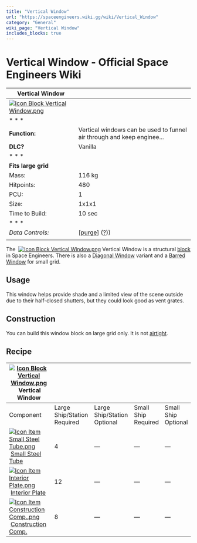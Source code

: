 ```yaml
---
title: "Vertical Window"
url: "https://spaceengineers.wiki.gg/wiki/Vertical_Window"
category: "General"
wiki_page: "Vertical Window"
includes_blocks: true
---
```


# Vertical Window - Official Space Engineers Wiki

| Vertical Window |     |
| --- | --- |
| [![Icon Block Vertical Window.png](https://spaceengineers.wiki.gg/images/3/30/Icon_Block_Vertical_Window.png?2c1689)](https://spaceengineers.wiki.gg/wiki/File:Icon_Block_Vertical_Window.png) |     |
| * * * |     |
| **Function:** | Vertical windows can be used to funnel air through and keep enginee... |
| **DLC?** | Vanilla |
| * * * |     |
| **Fits large grid** |     |
| Mass: | 116 kg |
| Hitpoints: | 480 |
| PCU: | 1   |
| Size: | 1x1x1 |
| Time to Build: | 10 sec |
| * * * |     |
| _Data Controls:_ | \[[purge](https://spaceengineers.wiki.gg/wiki/Vertical_Window?action=purge)\] ([?](https://spaceengineers.wiki.gg/wiki/Template:Info_Block))) |
|     |     |

The  [![Icon Block Vertical Window.png](https://spaceengineers.wiki.gg/images/thumb/3/30/Icon_Block_Vertical_Window.png/21px-Icon_Block_Vertical_Window.png?2c1689)](https://spaceengineers.wiki.gg/wiki/Vertical_Window "Vertical Window") Vertical Window is a structural [block](https://spaceengineers.wiki.gg/wiki/Block "Block") in Space Engineers. There is also a [Diagonal Window](https://spaceengineers.wiki.gg/wiki/Diagonal_Window "Diagonal Window") variant and a [Barred Window](https://spaceengineers.wiki.gg/wiki/Barred_Window "Barred Window") for small grid.

## Usage

This window helps provide shade and a limited view of the scene outside due to their half-closed shutters, but they could look good as vent grates.

## Construction

You can build this window block on large grid only. It is not [airtight](https://spaceengineers.wiki.gg/wiki/Airtightness "Airtightness").

## Recipe

| [![Icon Block Vertical Window.png](https://spaceengineers.wiki.gg/images/thumb/3/30/Icon_Block_Vertical_Window.png/21px-Icon_Block_Vertical_Window.png?2c1689)](https://spaceengineers.wiki.gg/wiki/Vertical_Window "Vertical Window") Vertical Window |     |     |     |     |
| --- | --- | --- | --- | --- |
| Component | Large Ship/Station  <br>Required | Large Ship/Station  <br>Optional | Small Ship  <br>Required | Small Ship  <br>Optional |
| [![Icon Item Small Steel Tube.png](https://spaceengineers.wiki.gg/images/thumb/f/f7/Icon_Item_Small_Steel_Tube.png/21px-Icon_Item_Small_Steel_Tube.png?4fe418)](https://spaceengineers.wiki.gg/wiki/Small_Steel_Tube "Small Steel Tube") [Small Steel Tube](https://spaceengineers.wiki.gg/wiki/Small_Steel_Tube "Small Steel Tube") | 4   | —   | —   | —   |
| [![Icon Item Interior Plate.png](https://spaceengineers.wiki.gg/images/thumb/7/77/Icon_Item_Interior_Plate.png/21px-Icon_Item_Interior_Plate.png?d80f8e)](https://spaceengineers.wiki.gg/wiki/Interior_Plate "Interior Plate") [Interior Plate](https://spaceengineers.wiki.gg/wiki/Interior_Plate "Interior Plate") | 12  | —   | —   | —   |
| [![Icon Item Construction Comp..png](https://spaceengineers.wiki.gg/images/thumb/4/45/Icon_Item_Construction_Comp..png/21px-Icon_Item_Construction_Comp..png?cdc26f)](https://spaceengineers.wiki.gg/wiki/Construction_Comp. "Construction Comp.") [Construction Comp.](https://spaceengineers.wiki.gg/wiki/Construction_Comp. "Construction Comp.") | 8   | —   | —   | —   |